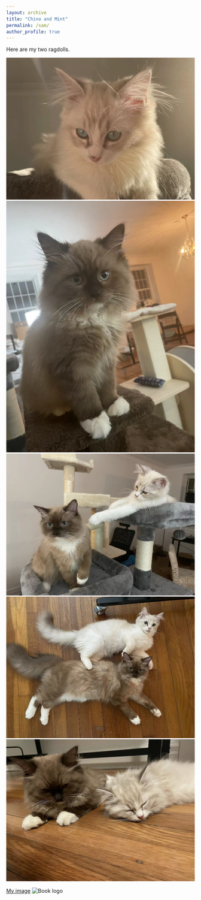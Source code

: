 ```yaml
---
layout: archive
title: "Chino and Mint"
permalink: /sam/
author_profile: true
---
```


<!--  -->

Here are my two ragdolls.

<img src="https://github.com/MexicaneCola/MexicaneCola.github.io/blob/main/images/WechatIMG5.JPEG" class="img-responsive" alt=""> </div>
<img src="https://github.com/MexicaneCola/MexicaneCola.github.io/blob/main/images/WechatIMG7.JPEG" class="img-responsive" alt=""> </div>
<img src="https://github.com/MexicaneCola/MexicaneCola.github.io/blob/main/images/WechatIMG3.JPEG" class="img-responsive" alt=""> </div>
<img src="https://github.com/MexicaneCola/MexicaneCola.github.io/blob/main/images/WechatIMG4.JPEG" class="img-responsive" alt=""> </div>
<img src="https://github.com/MexicaneCola/MexicaneCola.github.io/blob/main/images/WechatIMG6.JPEG" class="img-responsive" alt=""> </div>
  
[My image](mexicanecola.github.com/MexicaneCola/MexicaneCola.github.io/blob/main/images/WechatIMG5.jpeg)
![Book logo](/MexicaneCola.github.io/blob/main/images/WechatIMG5.jpeg)
